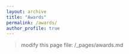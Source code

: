 ```yaml
---
layout: archive
title: "Awards"
permalink: /awards/
author_profile: true
---
```


> modify this page file: /_pages/awards.md